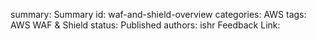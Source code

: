 summary: Summary
id: waf-and-shield-overview
categories: AWS
tags: AWS WAF & Shield
status: Published
authors: ishr
Feedback Link: 

